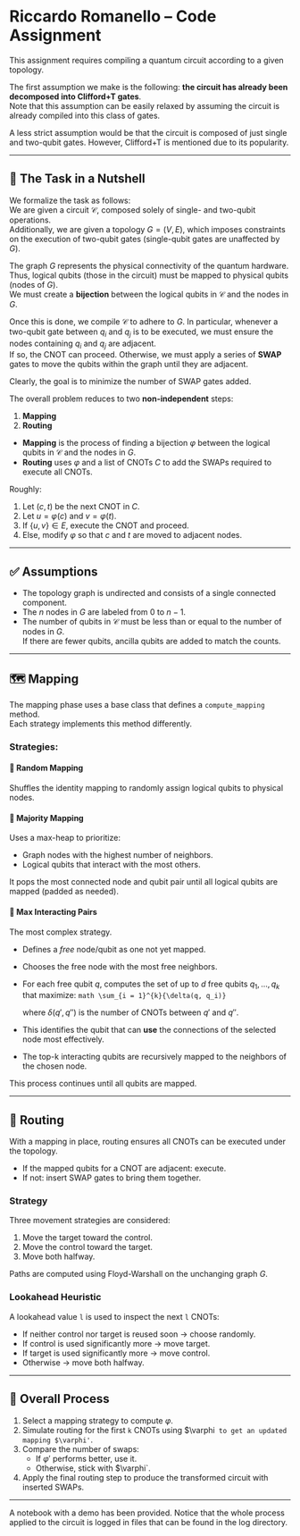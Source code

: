 # Riccardo Romanello – Code Assignment

This assignment requires compiling a quantum circuit according to a given topology.

The first assumption we make is the following: **the circuit has already been decomposed into Clifford+T gates**.  
Note that this assumption can be easily relaxed by assuming the circuit is already compiled into this class of gates.

A less strict assumption would be that the circuit is composed of just single and two-qubit gates. However, Clifford+T is mentioned due to its popularity.

---

## 🧠 The Task in a Nutshell

We formalize the task as follows:  
We are given a circuit $\mathcal{C}$, composed solely of single- and two-qubit operations.  
Additionally, we are given a topology $G = (V, E)$, which imposes constraints on the execution of two-qubit gates (single-qubit gates are unaffected by $G$).

The graph $G$ represents the physical connectivity of the quantum hardware.  
Thus, logical qubits (those in the circuit) must be mapped to physical qubits (nodes of $G$).  
We must create a **bijection** between the logical qubits in $\mathcal{C}$ and the nodes in $G$.

Once this is done, we compile $\mathcal{C}$ to adhere to $G$. In particular, whenever a two-qubit gate between $q_i$ and $q_j$ is to be executed, we must ensure the nodes containing $q_i$ and $q_j$ are adjacent.  
If so, the CNOT can proceed. Otherwise, we must apply a series of **SWAP** gates to move the qubits within the graph until they are adjacent.

Clearly, the goal is to minimize the number of SWAP gates added.

The overall problem reduces to two **non-independent** steps:
1. **Mapping**
2. **Routing**

- **Mapping** is the process of finding a bijection $\varphi$ between the logical qubits in $\mathcal{C}$ and the nodes in $G$.
- **Routing** uses $\varphi$ and a list of CNOTs $C$ to add the SWAPs required to execute all CNOTs.

Roughly:
1. Let $(c, t)$ be the next CNOT in $C$.
2. Let $u = \varphi(c)$ and $v = \varphi(t)$.
3. If $\{u, v\} \in E$, execute the CNOT and proceed.
4. Else, modify $\varphi$ so that $c$ and $t$ are moved to adjacent nodes.

---

## ✅ Assumptions

- The topology graph is undirected and consists of a single connected component.
- The $n$ nodes in $G$ are labeled from $0$ to $n-1$.
- The number of qubits in $\mathcal{C}$ must be less than or equal to the number of nodes in $G$.  
  If there are fewer qubits, ancilla qubits are added to match the counts.

---

## 🗺️ Mapping

The mapping phase uses a base class that defines a `compute_mapping` method.  
Each strategy implements this method differently.

### Strategies:

#### 🔹 Random Mapping
Shuffles the identity mapping to randomly assign logical qubits to physical nodes.

#### 🔹 Majority Mapping
Uses a max-heap to prioritize:
- Graph nodes with the highest number of neighbors.
- Logical qubits that interact with the most others.

It pops the most connected node and qubit pair until all logical qubits are mapped (padded as needed).

#### 🔹 Max Interacting Pairs
The most complex strategy.

- Defines a *free* node/qubit as one not yet mapped.
- Chooses the free node with the most free neighbors.
- For each free qubit $q$, computes the set of up to $d$ free qubits $q_1, ..., q_k$ that maximize: ```math \sum_{i = 1}^{k}{\delta(q, q_i)}```

  where $\delta(q', q'')$ is the number of CNOTs between $q'$ and $q''$.

- This identifies the qubit that can **use** the connections of the selected node most effectively.
- The top-k interacting qubits are recursively mapped to the neighbors of the chosen node.

This process continues until all qubits are mapped.

---

## 🔁 Routing

With a mapping in place, routing ensures all CNOTs can be executed under the topology.

- If the mapped qubits for a CNOT are adjacent: execute.
- If not: insert SWAP gates to bring them together.

### Strategy

Three movement strategies are considered:
1. Move the target toward the control.
2. Move the control toward the target.
3. Move both halfway.

Paths are computed using Floyd-Warshall on the unchanging graph $G$.

### Lookahead Heuristic

A lookahead value `l` is used to inspect the next `l` CNOTs:
- If neither control nor target is reused soon → choose randomly.
- If control is used significantly more → move target.
- If target is used significantly more → move control.
- Otherwise → move both halfway.

---

## 🧩 Overall Process

1. Select a mapping strategy to compute $\varphi$.
2. Simulate routing for the first `k` CNOTs using $\varphi` to get an updated mapping $\varphi'`.
3. Compare the number of swaps:
   - If $\varphi'$ performs better, use it.
   - Otherwise, stick with $\varphi`.
4. Apply the final routing step to produce the transformed circuit with inserted SWAPs.

---

A notebook with a demo has been provided. Notice that the whole process applied to the circuit is logged in files that can be found in the log directory. 
